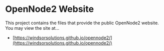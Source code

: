 # OpenNode2 Website

This project contains the files that provide the public OpenNode2 website. You may view the site at...

* [https://windsorsolutions.github.io/opennode2/](https://windsorsolutions.github.io/opennode2/)

